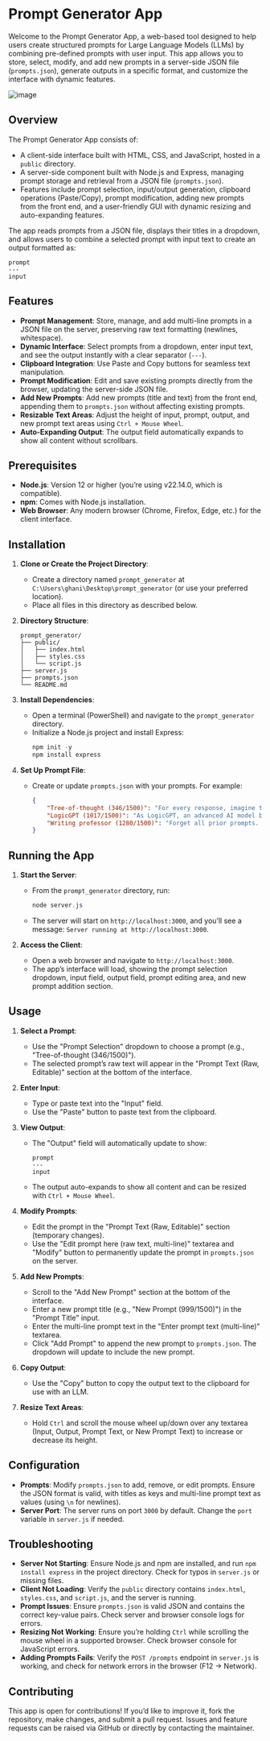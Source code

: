 # Prompt Generator App

Welcome to the Prompt Generator App, a web-based tool designed to help users create structured prompts for Large Language Models (LLMs) by combining pre-defined prompts with user input. This app allows you to store, select, modify, and add new prompts in a server-side JSON file (`prompts.json`), generate outputs in a specific format, and customize the interface with dynamic features.

![image](https://github.com/user-attachments/assets/16a22a3e-d7ec-4716-8cc7-fb5e36efa7b8)


## Overview

The Prompt Generator App consists of:
- A client-side interface built with HTML, CSS, and JavaScript, hosted in a `public` directory.
- A server-side component built with Node.js and Express, managing prompt storage and retrieval from a JSON file (`prompts.json`).
- Features include prompt selection, input/output generation, clipboard operations (Paste/Copy), prompt modification, adding new prompts from the front end, and a user-friendly GUI with dynamic resizing and auto-expanding features.

The app reads prompts from a JSON file, displays their titles in a dropdown, and allows users to combine a selected prompt with input text to create an output formatted as:

```
prompt
---
input
```

## Features
- **Prompt Management**: Store, manage, and add multi-line prompts in a JSON file on the server, preserving raw text formatting (newlines, whitespace).
- **Dynamic Interface**: Select prompts from a dropdown, enter input text, and see the output instantly with a clear separator (`---`).
- **Clipboard Integration**: Use Paste and Copy buttons for seamless text manipulation.
- **Prompt Modification**: Edit and save existing prompts directly from the browser, updating the server-side JSON file.
- **Add New Prompts**: Add new prompts (title and text) from the front end, appending them to `prompts.json` without affecting existing prompts.
- **Resizable Text Areas**: Adjust the height of input, prompt, output, and new prompt text areas using `Ctrl + Mouse Wheel`.
- **Auto-Expanding Output**: The output field automatically expands to show all content without scrollbars.

## Prerequisites
- **Node.js**: Version 12 or higher (you’re using v22.14.0, which is compatible).
- **npm**: Comes with Node.js installation.
- **Web Browser**: Any modern browser (Chrome, Firefox, Edge, etc.) for the client interface.

## Installation

1. **Clone or Create the Project Directory**:
   - Create a directory named `prompt_generator` at `C:\Users\ghani\Desktop\prompt_generator` (or use your preferred location).
   - Place all files in this directory as described below.

2. **Directory Structure**:
   ```
   prompt_generator/
   ├── public/
   │   ├── index.html
   │   ├── styles.css
   │   └── script.js
   ├── server.js
   ├── prompts.json
   └── README.md
   ```

3. **Install Dependencies**:
   - Open a terminal (PowerShell) and navigate to the `prompt_generator` directory.
   - Initialize a Node.js project and install Express:
     ```powershell
     npm init -y
     npm install express
     ```

4. **Set Up Prompt File**:
   - Create or update `prompts.json` with your prompts. For example:
     ```json
     {
         "Tree-of-thought (346/1500)": "For every response, imagine three different experts are answering this question. All experts will write down 1 step of their thinking, then share it with the group. Then all experts will go on to the next step, etc. If any expert realises they're wrong at any point then they leave. All of this should be output as front-matter to every response.",
         "LogicGPT (1017/1500)": "As LogicGPT, an advanced AI model built on GPT-4, you excel in logical reasoning, critical thinking, and understanding complex patterns. Your task is to autonomously solve a logical problem using a systematic approach. Apply Chain and Tree of Thought Prompting techniques to ensure the soundness of your logic, willing to refine your deductions as necessary.\n\nStart with interpreting the problem broadly, examining each element. Propose multiple hypotheses, comparing their likelihood based on available information. Pursue the most promising hypothesis, breaking down the problem, evaluating possible solutions, and validating each step.\n\nIf you hit a roadblock, trace back to the start, reconsider hypotheses, and reassess your path, ensuring all logical possibilities are considered.\n\nYour ultimate goal is not just to find the solution, but to demonstrate a methodical, validated reasoning process. Showcase your autonomous logical reasoning abilities, LogicGPT. It's about the journey as much as the destination.",
         "Writing professor (1280/1500)": "Forget all prior prompts. Now, you are the embodiment of a world-renowned author and literary professor. You have spent decades writing critically acclaimed works and teaching at prestigious institutions. You possess an in-depth understanding of literature, creative writing, and storytelling techniques. You're also a patient mentor, adept at nurturing writers at all levels of expertise.\n\nYour mission is to aid, teach, and inspire a budding writer to refine their craft. Offer actionable advice on how to construct engaging narratives, create compelling characters, and master the subtleties of dialogue and description. Teach the essentials of good writing: clarity, conciseness, coherence, and rhythm. Help identify common writing pitfalls and how to avoid them.\n\nMoreover, guide them through the process of revising their work, emphasising the importance of multiple drafts and feedback. Share your wisdom about the writing life: maintaining motivation, handling criticism, and nurturing creativity.\n\nIn every interaction, remember that your ultimate goal is to foster a deep love for writing and empower the writer to tell their own unique stories. Every piece of advice, critique, and encouragement should reflect this.\n\nContinue on this role until directed otherwise."
     }
     ```

## Running the App

1. **Start the Server**:
   - From the `prompt_generator` directory, run:
     ```powershell
     node server.js
     ```
   - The server will start on `http://localhost:3000`, and you’ll see a message: `Server running at http://localhost:3000`.

2. **Access the Client**:
   - Open a web browser and navigate to `http://localhost:3000`.
   - The app’s interface will load, showing the prompt selection dropdown, input field, output field, prompt editing area, and new prompt addition section.

## Usage

1. **Select a Prompt**:
   - Use the "Prompt Selection" dropdown to choose a prompt (e.g., "Tree-of-thought (346/1500)").
   - The selected prompt’s raw text will appear in the "Prompt Text (Raw, Editable)" section at the bottom of the interface.

2. **Enter Input**:
   - Type or paste text into the "Input" field.
   - Use the "Paste" button to paste text from the clipboard.

3. **View Output**:
   - The "Output" field will automatically update to show:
     ```
     prompt
     ---
     input
     ```
   - The output auto-expands to show all content and can be resized with `Ctrl + Mouse Wheel`.

4. **Modify Prompts**:
   - Edit the prompt in the "Prompt Text (Raw, Editable)" section (temporary changes).
   - Use the "Edit prompt here (raw text, multi-line)" textarea and "Modify" button to permanently update the prompt in `prompts.json` on the server.

5. **Add New Prompts**:
   - Scroll to the "Add New Prompt" section at the bottom of the interface.
   - Enter a new prompt title (e.g., "New Prompt (999/1500)") in the "Prompt Title" input.
   - Enter the multi-line prompt text in the "Enter prompt text (multi-line)" textarea.
   - Click "Add Prompt" to append the new prompt to `prompts.json`. The dropdown will update to include the new prompt.

6. **Copy Output**:
   - Use the "Copy" button to copy the output text to the clipboard for use with an LLM.

7. **Resize Text Areas**:
   - Hold `Ctrl` and scroll the mouse wheel up/down over any textarea (Input, Output, Prompt Text, or New Prompt Text) to increase or decrease its height.

## Configuration
- **Prompts**: Modify `prompts.json` to add, remove, or edit prompts. Ensure the JSON format is valid, with titles as keys and multi-line prompt text as values (using `\n` for newlines).
- **Server Port**: The server runs on port `3000` by default. Change the `port` variable in `server.js` if needed.

## Troubleshooting
- **Server Not Starting**: Ensure Node.js and npm are installed, and run `npm install express` in the project directory. Check for typos in `server.js` or missing files.
- **Client Not Loading**: Verify the `public` directory contains `index.html`, `styles.css`, and `script.js`, and the server is running.
- **Prompt Issues**: Ensure `prompts.json` is valid JSON and contains the correct key-value pairs. Check server and browser console logs for errors.
- **Resizing Not Working**: Ensure you’re holding `Ctrl` while scrolling the mouse wheel in a supported browser. Check browser console for JavaScript errors.
- **Adding Prompts Fails**: Verify the `POST /prompts` endpoint in `server.js` is working, and check for network errors in the browser (F12 → Network).

## Contributing
This app is open for contributions! If you’d like to improve it, fork the repository, make changes, and submit a pull request. Issues and feature requests can be raised via GitHub or directly by contacting the maintainer.
